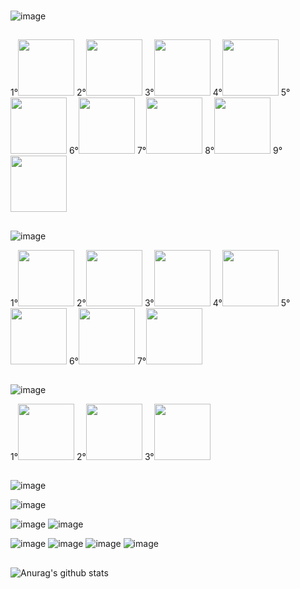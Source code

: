 ###
![image](https://img.shields.io/badge/Nome-Lucas%20Fernando-brightgreen)
##
<div>
1°<img width="90px" src="https://cdn.jsdelivr.net/gh/devicons/devicon/icons/html5/html5-original-wordmark.svg" />
2°<img width="90px" src="https://cdn.jsdelivr.net/gh/devicons/devicon/icons/css3/css3-original-wordmark.svg" />
3°<img width="90px" src="https://cdn.jsdelivr.net/gh/devicons/devicon/icons/sass/sass-original.svg" />
4°<img width="90px" src="https://cdn.jsdelivr.net/gh/devicons/devicon/icons/bootstrap/bootstrap-plain-wordmark.svg" />
5°<img width="90px" src="https://cdn.jsdelivr.net/gh/devicons/devicon/icons/javascript/javascript-original.svg" />
6°<img width="90px" src="https://cdn.jsdelivr.net/gh/devicons/devicon/icons/react/react-original-wordmark.svg" />
7°<img width="90px" src="https://cdn.jsdelivr.net/gh/devicons/devicon/icons/nextjs/nextjs-original.svg" />
8°<img width="90px" src="https://cdn.jsdelivr.net/gh/devicons/devicon/icons/git/git-plain.svg" />
9°<img width="90px" src="https://cdn.jsdelivr.net/gh/devicons/devicon/icons/github/github-original-wordmark.svg" />
</div>

##
![image](https://img.shields.io/badge/Tenho-Noções:-brightgreen)
<div>
1°<img width="90" src="https://cdn.jsdelivr.net/gh/devicons/devicon/icons/firebase/firebase-plain-wordmark.svg" />
2°<img width="90" src="https://cdn.jsdelivr.net/gh/devicons/devicon/icons/webpack/webpack-original.svg" />
3°<img width="90" src="https://cdn.jsdelivr.net/gh/devicons/devicon/icons/typescript/typescript-original.svg" />
4°<img width="90" src="https://cdn.jsdelivr.net/gh/devicons/devicon/icons/express/express-original-wordmark.svg" />
5°<img width="90" src="https://cdn.jsdelivr.net/gh/devicons/devicon/icons/nodejs/nodejs-original-wordmark.svg" />
6°<img width="90" src="https://cdn.jsdelivr.net/gh/devicons/devicon/icons/npm/npm-original-wordmark.svg" />
7°<img width="90" src="https://cdn.jsdelivr.net/gh/devicons/devicon/icons/mysql/mysql-original-wordmark.svg" />
</div>

##

##
![image](https://img.shields.io/badge/Outros-Abobe:-brightgreen)
<div>
1°<img width="90"  src="https://cdn.jsdelivr.net/gh/devicons/devicon/icons/photoshop/photoshop-plain.svg" />
2°<img width="90"  src="https://cdn.jsdelivr.net/gh/devicons/devicon/icons/illustrator/illustrator-plain.svg" />
3°<img width="90"  src="https://cdn.jsdelivr.net/gh/devicons/devicon/icons/premierepro/premierepro-original.svg" />
</div>

##

![image](https://img.shields.io/badge/-Desenvolvedor%20Front--end-blue) <br>

![image](https://img.shields.io/badge/Local-Birigui--SP-brightgreen) <br>

![image](https://img.shields.io/badge/Ingl%C3%AAs-B%C3%A1sico-brightgreen)
![image](https://img.shields.io/badge/Japon%C3%AAs-B%C3%A1sico-brightgreen) <br>

![image](https://img.shields.io/badge/PhotoShop-B%C3%A1sico-brightgreen)
![image](https://img.shields.io/badge/Premiere-B%C3%A1sico-brightgreen)
![image](https://img.shields.io/badge/Microsoft%20Word%20-B%C3%A1sico-brightgreen)
![image](https://img.shields.io/badge/Microsoft%20Excel-B%C3%A1sico-brightgreen)

##
![Anurag's github stats](https://github-readme-stats.vercel.app/api?username=DigitalHDR&show_icons=true)
